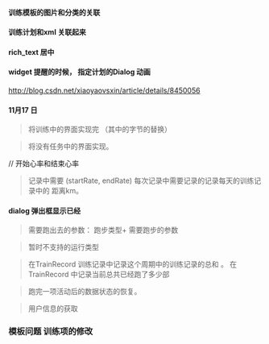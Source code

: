 

#### 训练模板的图片和分类的关联



#### 训练计划和xml 关联起来


#### rich_text 居中

####  widget 提醒的时候， 指定计划的Dialog 动画

http://blog.csdn.net/xiaoyaovsxin/article/details/8450056



#### 11月17 日

> 将训练中的界面实现完 （其中的字节的替换）

> 将没有任务中的界面实现。

// 开始心率和结束心率
> 记录中需要 (startRate, endRate) 每次记录中需要记录的记录每天的训练记录中的 距离km。

>



#### dialog 弹出框显示已经

> 需要跑出去的参数： 跑步类型+ 需要跑步的参数

> 暂时不支持的运行类型

> 在TrainRecord 训练记录中记录这个周期中的训练记录的总和 。
  在TrainRecord 中记录当前总共已经跑了多少部

> 跑完一项活动后的数据状态的恢复。

> 用户信息的获取

### 模板问题  训练项的修改








